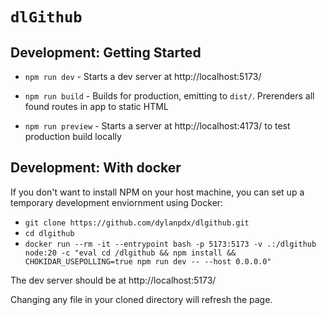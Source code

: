 # `dlGithub`


## Development: Getting Started

-   `npm run dev` - Starts a dev server at http://localhost:5173/

-   `npm run build` - Builds for production, emitting to `dist/`. Prerenders all found routes in app to static HTML

-   `npm run preview` - Starts a server at http://localhost:4173/ to test production build locally

## Development: With docker

If you don't want to install NPM on your host machine, you can set up a temporary development enviornment using Docker:
- `git clone https://github.com/dylanpdx/dlgithub.git`
- `cd dlgithub`
- `docker run --rm -it --entrypoint bash -p 5173:5173 -v .:/dlgithub node:20 -c "eval cd /dlgithub && npm install && CHOKIDAR_USEPOLLING=true npm run dev -- --host 0.0.0.0"`

The dev server should be at http://localhost:5173/

Changing any file in your cloned directory will refresh the page.